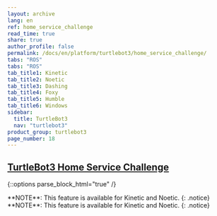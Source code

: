 ```yaml
---
layout: archive
lang: en
ref: home_service_challenge
read_time: true
share: true
author_profile: false
permalink: /docs/en/platform/turtlebot3/home_service_challenge/
tabs: "ROS"
tabs: "ROS"
tab_title1: Kinetic
tab_title2: Noetic
tab_title3: Dashing
tab_title4: Foxy
tab_title5: Humble
tab_title6: Windows
sidebar:
  title: TurtleBot3
  nav: "turtlebot3"
product_group: turtlebot3
page_number: 18
---
```


<div style="counter-reset: h1 7"></div>
<div style="counter-reset: h2 9"></div>

<!--[dummy Header 1]>
  <h1 id="dummy">Manipulation</h1>
  <h2 id="dummy">Home Service Challenge</h2>
  <p class="dummy_content">Home Service Challenge Package</p>
<![end dummy Header 1]-->

## [TurtleBot3 Home Service Challenge](#turtlebot3-home-service-challenge)

{::options parse_block_html="true" /}

<!-- <section data-id="{{ page.tab_title1 }}" class="tab_contents">
{% include en/platform/turtlebot3/home_service_challenge_kinetic.md %}
</section> -->

<!-- <section data-id="{{ page.tab_title2 }}" class="tab_contents">
{% include en/platform/turtlebot3/home_service_challenge_noetic.md %}
</section> -->

<section data-id="{{ page.tab_title3 }}" class="tab_contents">
**NOTE**: This feature is available for Kinetic and Noetic. 
{: .notice}
</section>

<!-- <section data-id="{{ page.tab_title4 }}" class="tab_contents">
**NOTE**: This feature is available for Kinetic and Noetic. 
{: .notice}
</section> -->

<!-- <section data-id="{{ page.tab_title5 }}" class="tab_contents">
**NOTE**: This feature is available for Kinetic and Noetic. 
{: .notice}
</section> -->

<section data-id="{{ page.tab_title6 }}" class="tab_contents">
**NOTE**: This feature is available for Kinetic and Noetic. 
{: .notice}
</section>
